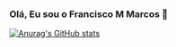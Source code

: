 ### Olá, Eu sou o Francisco M Marcos 👋

[![Anurag's GitHub stats](https://github-readme-stats.vercel.app/api?username=fmarcos8)](https://github.com/anuraghazra/github-readme-stats)
